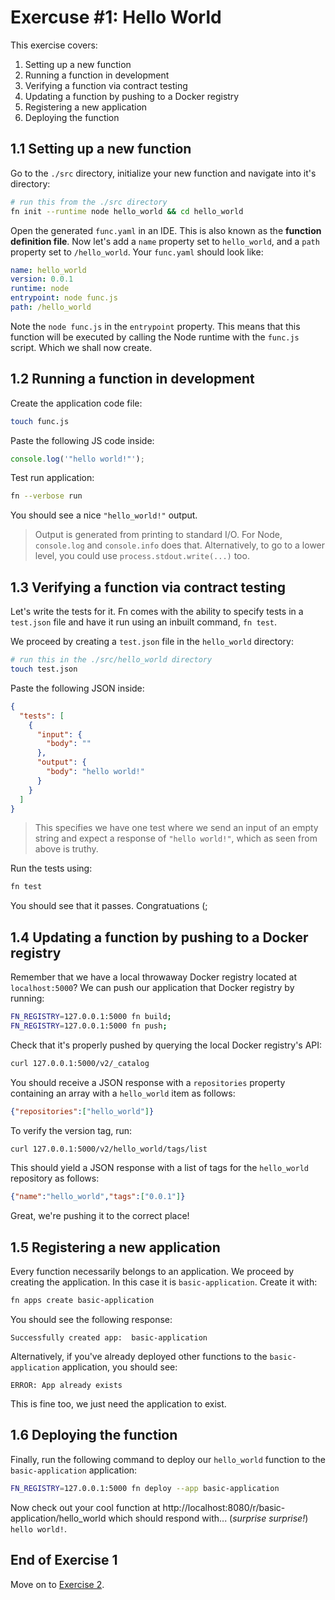 # Exercuse #1: Hello World
This exercise covers:

1. Setting up a new function
2. Running a function in development
3. Verifying a function via contract testing
4. Updating a function by pushing to a Docker registry
5. Registering a new application
6. Deploying the function

## 1.1 Setting up a new function
Go to the `./src` directory, initialize your new function and navigate into it's directory:

```bash
# run this from the ./src directory
fn init --runtime node hello_world && cd hello_world
```

Open the generated `func.yaml` in an IDE. This is also known as the **function definition file**. Now let's add a `name` property set to `hello_world`, and a `path` property set to `/hello_world`. Your `func.yaml` should look like:

```yaml
name: hello_world
version: 0.0.1
runtime: node
entrypoint: node func.js
path: /hello_world
```

Note the `node func.js` in the `entrypoint` property. This means that this function will be executed by calling the Node runtime with the `func.js` script. Which we shall now create.

## 1.2 Running a function in development
Create the application code file:

```bash
touch func.js
```

Paste the following JS code inside:

```javascript
console.log('"hello world!"');
```

Test run application:

```bash
fn --verbose run
```

You should see a nice `"hello_world!"` output.

> Output is generated from printing to standard I/O. For Node, `console.log` and `console.info` does that. Alternatively, to go to a lower level, you could use `process.stdout.write(...)` too.

## 1.3 Verifying a function via contract testing
Let's write the tests for it. Fn comes with the ability to specify tests in a `test.json` file and have it run using an inbuilt command, `fn test`.

We proceed by creating a `test.json` file in the `hello_world` directory:

```bash
# run this in the ./src/hello_world directory
touch test.json
```

Paste the following JSON inside:

```json
{
  "tests": [
    {
      "input": {
        "body": ""
      },
      "output": {
        "body": "hello world!"
      }
    }
  ]
}
```

> This specifies we have one test where we send an input of an empty string and expect a response of `"hello world!"`, which as seen from above is truthy.

Run the tests using:

```bash
fn test
```

You should see that it passes. Congratuations (;

## 1.4 Updating a function by pushing to a Docker registry
Remember that we have a local throwaway Docker registry located at `localhost:5000`? We can push our application that Docker registry by running:

```bash
FN_REGISTRY=127.0.0.1:5000 fn build;
FN_REGISTRY=127.0.0.1:5000 fn push;
```

Check that it's properly pushed by querying the local Docker registry's API:

```bash
curl 127.0.0.1:5000/v2/_catalog
```

You should receive a JSON response with a `repositories` property containing an array with a `hello_world` item as follows:

```json
{"repositories":["hello_world"]}
```

To verify the version tag, run:

```bash
curl 127.0.0.1:5000/v2/hello_world/tags/list
```

This should yield a JSON response with a list of tags for the `hello_world` repository as follows:

```json
{"name":"hello_world","tags":["0.0.1"]}
```

Great, we're pushing it to the correct place!

## 1.5 Registering a new application
Every function necessarily belongs to an application. We proceed by creating the application. In this case it is `basic-application`. Create it with:

```bash
fn apps create basic-application
```

You should see the following response:

```
Successfully created app:  basic-application
```

Alternatively, if you've already deployed other functions to the `basic-application` application, you should see:

```
ERROR: App already exists
```

This is fine too, we just need the application to exist.

## 1.6 Deploying the function
Finally, run the following command to deploy our `hello_world` function to the `basic-application` application:

```bash
FN_REGISTRY=127.0.0.1:5000 fn deploy --app basic-application
```

Now check out your cool function at http://localhost:8080/r/basic-application/hello_world which should respond with... (*surprise surprise!*) `hello world!`.

## End of Exercise 1
Move on to [Exercise 2](./README-EX02.md).
